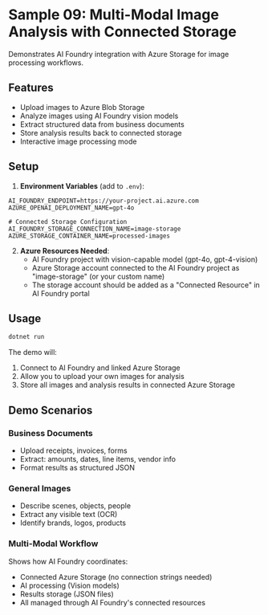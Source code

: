 # Sample 09: Multi-Modal Image Analysis with Connected Storage

Demonstrates AI Foundry integration with Azure Storage for image processing workflows.

## Features
- Upload images to Azure Blob Storage
- Analyze images using AI Foundry vision models
- Extract structured data from business documents
- Store analysis results back to connected storage
- Interactive image processing mode

## Setup

1. **Environment Variables** (add to `.env`):
```env
AI_FOUNDRY_ENDPOINT=https://your-project.ai.azure.com
AZURE_OPENAI_DEPLOYMENT_NAME=gpt-4o

# Connected Storage Configuration
AI_FOUNDRY_STORAGE_CONNECTION_NAME=image-storage
AZURE_STORAGE_CONTAINER_NAME=processed-images
```

2. **Azure Resources Needed**:
   - AI Foundry project with vision-capable model (gpt-4o, gpt-4-vision)
   - Azure Storage account connected to the AI Foundry project as "image-storage" (or your custom name)
   - The storage account should be added as a "Connected Resource" in AI Foundry portal

## Usage

```bash
dotnet run
```

The demo will:
1. Connect to AI Foundry and linked Azure Storage
2. Allow you to upload your own images for analysis
3. Store all images and analysis results in connected Azure Storage

## Demo Scenarios

### Business Documents
- Upload receipts, invoices, forms
- Extract: amounts, dates, line items, vendor info
- Format results as structured JSON

### General Images
- Describe scenes, objects, people
- Extract any visible text (OCR)
- Identify brands, logos, products

### Multi-Modal Workflow
Shows how AI Foundry coordinates:
- Connected Azure Storage (no connection strings needed)
- AI processing (Vision models)  
- Results storage (JSON files)
- All managed through AI Foundry's connected resources
